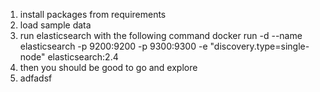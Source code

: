 1. install packages from requirements
2. load sample data
3. run elasticsearch with the following command
docker run -d --name elasticsearch -p 9200:9200 -p 9300:9300 -e "discovery.type=single-node" elasticsearch:2.4
4. then you should be good to go and explore
5. adfadsf
